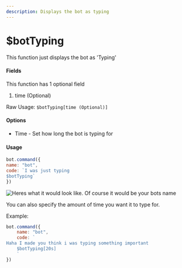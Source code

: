 ```yaml
---
description: Displays the bot as typing
---
```


# $botTyping

This function just displays the bot as 'Typing'

#### Fields

This function has 1 optional field

1. time (Optional)

Raw Usage: `$botTyping[time (Optional)]`

#### Options

* Time - Set how long the bot is typing for

#### Usage

```javascript
bot.command({
name: "bot",
code: `I was just typing
$botTyping`
})
```

![Heres what it would look like. Of course it would be your bots name](<../../.gitbook/assets/image (48).png>)

You can also specify the amount of time you want it to type for.

Example:

```javascript
bot.command({
    name: "bot",
    code: `
Haha I made you think i was typing something important
    $botTyping[20s]
    `
})
```
